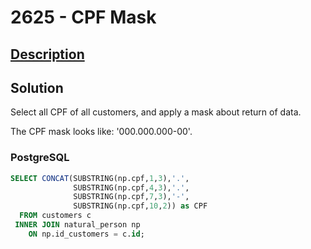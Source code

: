 # 2625 - CPF Mask

## [Description](https://judge.beecrowd.com/pt/problems/view/2625)

## Solution

Select all CPF of all customers, and apply a mask about return of data.

The CPF mask looks like: '000.000.000-00'.

### PostgreSQL

```sql
SELECT CONCAT(SUBSTRING(np.cpf,1,3),'.',
              SUBSTRING(np.cpf,4,3),'.',
              SUBSTRING(np.cpf,7,3),'-',
              SUBSTRING(np.cpf,10,2)) as CPF
  FROM customers c
 INNER JOIN natural_person np
    ON np.id_customers = c.id;
 ```